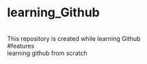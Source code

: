 # learning_Github
<br>
This repository is created while learning Github
<br>
#features
<br>
learning github from scratch
